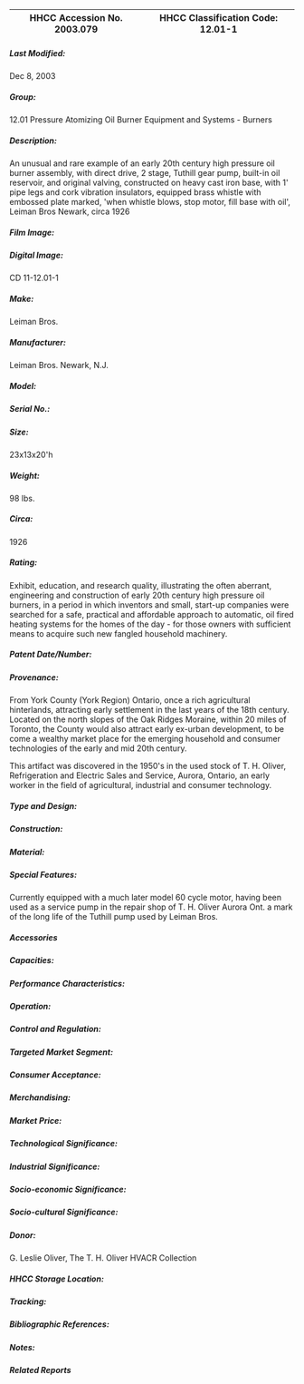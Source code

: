 | **HHCC Accession No. 2003.079** |**HHCC Classification Code:  12.01-1**|
| ----------- | ----------- |

##### Last Modified:
Dec 8, 2003

##### Group:
12.01 Pressure Atomizing Oil Burner Equipment and Systems - Burners

##### Description:
An unusual and rare example of an early 20th century high pressure oil burner assembly, with direct drive, 2 stage, Tuthill gear pump, built-in oil reservoir, and original valving, constructed on heavy cast iron base, with 1' pipe legs and cork vibration insulators, equipped brass whistle with embossed plate marked, 'when whistle blows, stop motor, fill base with oil', Leiman Bros Newark, circa 1926

##### Film Image:


##### Digital Image:
CD 11-12.01-1

##### Make:
Leiman Bros.

##### Manufacturer:
Leiman Bros. Newark, N.J.

##### Model:


##### Serial No.:


##### Size:
23x13x20'h

##### Weight:
98 lbs.

##### Circa:
1926

##### Rating:
Exhibit, education, and research quality, illustrating the often aberrant, engineering and construction of early 20th century high pressure oil burners, in a period in which inventors and small, start-up companies were searched for a safe, practical and affordable approach to automatic, oil fired heating systems for the homes of the day - for those owners with sufficient means to acquire such new fangled household machinery.

##### Patent Date/Number:


##### Provenance:
From York County (York Region) Ontario, once a rich agricultural hinterlands, attracting early settlement in the last years of the 18th century. Located on the north slopes of the Oak Ridges Moraine, within 20 miles of Toronto, the County would also attract early ex-urban development, to be come a wealthy market place for the emerging household and consumer technologies of the early and mid 20th century. 

This artifact was discovered in the 1950's in the used stock of T. H. Oliver, Refrigeration and Electric Sales and Service, Aurora, Ontario, an early worker in the field of agricultural, industrial and consumer technology.

##### Type and Design:


##### Construction:


##### Material:


##### Special Features:
Currently equipped with a much later model 60 cycle motor, having been used as a service pump in the repair shop of T. H. Oliver Aurora Ont. a mark of the long life of the Tuthill pump used by Leiman Bros.

##### Accessories


##### Capacities:


##### Performance Characteristics:


##### Operation:


##### Control and Regulation:


##### Targeted Market Segment:


##### Consumer Acceptance:


##### Merchandising:


##### Market Price:


##### Technological Significance:


##### Industrial Significance:


##### Socio-economic Significance:


##### Socio-cultural Significance:


##### Donor:
G. Leslie Oliver, The T. H. Oliver HVACR Collection

##### HHCC Storage Location:


##### Tracking:


##### Bibliographic References:


##### Notes:


##### Related Reports

